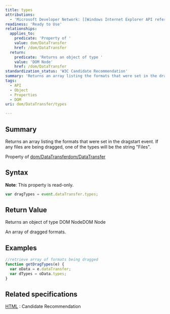 ```yaml
---
title: types
attributions:
  - 'Microsoft Developer Network: [[Windows Internet Explorer API reference](http://msdn.microsoft.com/en-us/library/ie/hh828809%28v=vs.85%29.aspx) Article]'
readiness: 'Ready to Use'
relationships:
  applies_to:
    predicate: 'Property of '
    value: dom/DataTransfer
    href: /dom/DataTransfer
  return:
    predicate: 'Returns an object of type '
    value: 'DOM Node'
    href: /dom/DataTransfer
standardization_status: 'W3C Candidate Recommendation'
summary: 'Returns an array listing the formats that were set in the dragstart event. If any files are being dragged, one of the types will be the string &quot;Files&quot;.'
tags:
  - API
  - Object
  - Properties
  - DOM
uri: dom/DataTransfer/types

---
```

## <span>Summary</span>

Returns an array listing the formats that were set in the dragstart event. If any files are being dragged, one of the types will be the string &quot;Files&quot;.

Property of [dom/DataTransfer](/dom/DataTransfer)[dom/DataTransfer](/dom/DataTransfer)

## <span>Syntax</span>

**Note**: This property is read-only.

``` js
var dragTypes = event.dataTransfer.types;
```

## <span>Return Value</span>

Returns an object of type DOM NodeDOM Node

An array of dragged formats.

## <span>Examples</span>

``` js
//retrieve array of formats being dragged
function getDragTypes(e) {
  var oData = e.dataTransfer;
  var dTypes = oData.types;
}
```

## <span>Related specifications</span>

[HTML](http://www.w3.org/TR/html5/editing.html)
:   Candidate Recommendation
